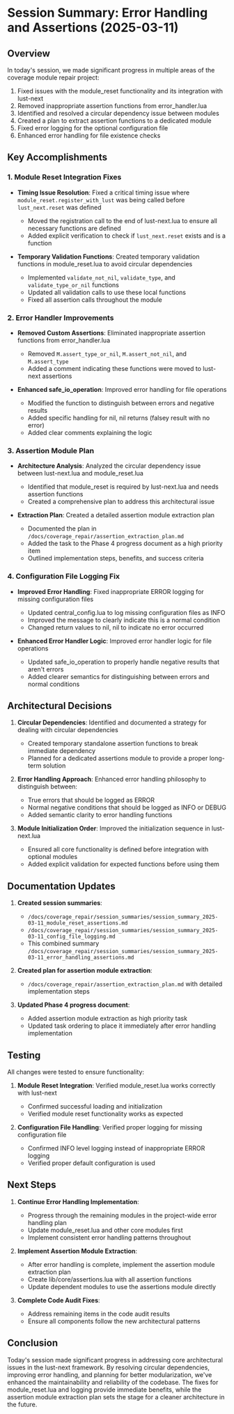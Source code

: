 # Session Summary: Error Handling and Assertions (2025-03-11)

## Overview

In today's session, we made significant progress in multiple areas of the coverage module repair project:

1. Fixed issues with the module_reset functionality and its integration with lust-next
2. Removed inappropriate assertion functions from error_handler.lua
3. Identified and resolved a circular dependency issue between modules
4. Created a plan to extract assertion functions to a dedicated module
5. Fixed error logging for the optional configuration file
6. Enhanced error handling for file existence checks

## Key Accomplishments

### 1. Module Reset Integration Fixes

- **Timing Issue Resolution**: Fixed a critical timing issue where `module_reset.register_with_lust` was being called before `lust_next.reset` was defined
  - Moved the registration call to the end of lust-next.lua to ensure all necessary functions are defined
  - Added explicit verification to check if `lust_next.reset` exists and is a function

- **Temporary Validation Functions**: Created temporary validation functions in module_reset.lua to avoid circular dependencies
  - Implemented `validate_not_nil`, `validate_type`, and `validate_type_or_nil` functions
  - Updated all validation calls to use these local functions
  - Fixed all assertion calls throughout the module

### 2. Error Handler Improvements

- **Removed Custom Assertions**: Eliminated inappropriate assertion functions from error_handler.lua
  - Removed `M.assert_type_or_nil`, `M.assert_not_nil`, and `M.assert_type`
  - Added a comment indicating these functions were moved to lust-next assertions

- **Enhanced safe_io_operation**: Improved error handling for file operations
  - Modified the function to distinguish between errors and negative results
  - Added specific handling for nil, nil returns (falsey result with no error)
  - Added clear comments explaining the logic

### 3. Assertion Module Plan

- **Architecture Analysis**: Analyzed the circular dependency issue between lust-next.lua and module_reset.lua
  - Identified that module_reset is required by lust-next.lua and needs assertion functions
  - Created a comprehensive plan to address this architectural issue

- **Extraction Plan**: Created a detailed assertion module extraction plan
  - Documented the plan in `/docs/coverage_repair/assertion_extraction_plan.md`
  - Added the task to the Phase 4 progress document as a high priority item
  - Outlined implementation steps, benefits, and success criteria

### 4. Configuration File Logging Fix

- **Improved Error Handling**: Fixed inappropriate ERROR logging for missing configuration files
  - Updated central_config.lua to log missing configuration files as INFO
  - Improved the message to clearly indicate this is a normal condition
  - Changed return values to nil, nil to indicate no error occurred

- **Enhanced Error Handler Logic**: Improved error handler logic for file operations
  - Updated safe_io_operation to properly handle negative results that aren't errors
  - Added clearer semantics for distinguishing between errors and normal conditions

## Architectural Decisions

1. **Circular Dependencies**: Identified and documented a strategy for dealing with circular dependencies
   - Created temporary standalone assertion functions to break immediate dependency
   - Planned for a dedicated assertions module to provide a proper long-term solution

2. **Error Handling Approach**: Enhanced error handling philosophy to distinguish between:
   - True errors that should be logged as ERROR
   - Normal negative conditions that should be logged as INFO or DEBUG
   - Added semantic clarity to error handling functions

3. **Module Initialization Order**: Improved the initialization sequence in lust-next.lua
   - Ensured all core functionality is defined before integration with optional modules
   - Added explicit validation for expected functions before using them

## Documentation Updates

1. **Created session summaries**:
   - `/docs/coverage_repair/session_summaries/session_summary_2025-03-11_module_reset_assertions.md`
   - `/docs/coverage_repair/session_summaries/session_summary_2025-03-11_config_file_logging.md`
   - This combined summary `/docs/coverage_repair/session_summaries/session_summary_2025-03-11_error_handling_assertions.md`

2. **Created plan for assertion module extraction**:
   - `/docs/coverage_repair/assertion_extraction_plan.md` with detailed implementation steps

3. **Updated Phase 4 progress document**:
   - Added assertion module extraction as high priority task
   - Updated task ordering to place it immediately after error handling implementation

## Testing

All changes were tested to ensure functionality:

1. **Module Reset Integration**: Verified module_reset.lua works correctly with lust-next
   - Confirmed successful loading and initialization
   - Verified module reset functionality works as expected

2. **Configuration File Handling**: Verified proper logging for missing configuration file
   - Confirmed INFO level logging instead of inappropriate ERROR logging
   - Verified proper default configuration is used

## Next Steps

1. **Continue Error Handling Implementation**:
   - Progress through the remaining modules in the project-wide error handling plan
   - Update module_reset.lua and other core modules first
   - Implement consistent error handling patterns throughout

2. **Implement Assertion Module Extraction**:
   - After error handling is complete, implement the assertion module extraction plan
   - Create lib/core/assertions.lua with all assertion functions
   - Update dependent modules to use the assertions module directly

3. **Complete Code Audit Fixes**:
   - Address remaining items in the code audit results
   - Ensure all components follow the new architectural patterns

## Conclusion

Today's session made significant progress in addressing core architectural issues in the lust-next framework. By resolving circular dependencies, improving error handling, and planning for better modularization, we've enhanced the maintainability and reliability of the codebase. The fixes for module_reset.lua and logging provide immediate benefits, while the assertion module extraction plan sets the stage for a cleaner architecture in the future.
